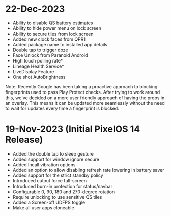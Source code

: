 # 22-Dec-2023
- Ability to disable QS battery estimates
- Ability to hide power menu on lock screen
- Ability to secure tiles from lock screen
- Added new clock faces from QPR1
- Added package name to installed app details
- Double tap to trigger doze
- Face Unlock from Paranoid Android
- High touch polling rate*
- Lineage Health Service*
- LiveDisplay Feature
- One shot AutoBrightness

Note: Recently Google has been taking a proactive approach to blocking fingerprints used to pass Play Protect checks. After trying to work around this, we've decided on a more user friendly approach of having the props in an overlay. This means it can be updated more seamlessly without the need to wait for updates every time a fingerprint is blocked.

# 19-Nov-2023 (Initial PixelOS 14 Release)
- Added the double tap to sleep gesture 
- Added support for window ignore secure
- Added Incall vibration options
- Added an option to allow disabling refresh rate lowering in battery saver 
- Added support for the strict standby policy
- Introduced cutout force full-screen
- Introduced burn-in protection for status/navbar
- Configurable 0, 90, 180 and 270-degree rotation 
- Require unlocking to use sensitive QS tiles 
- Added a Screen-off UDFPS toggle
- Make all user apps cloneable